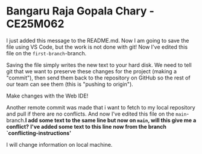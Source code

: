 # Bangaru Raja Gopala Chary - CE25M062
I just added this message to the README.md. Now I am going to save the file using VS Code, but the work is not done with git! Now I've edited this file on the `first-branch`-branch.

Saving the file simply writes the new text to your hard disk. We need to tell git that we want to preserve these changes for the project (making a
"commit"), then send them
back to the repository on GitHub so the rest of our team can see them (this is "pushing to origin").

Make changes with the Web IDE!

Another remote commit was made that i want to fetch to my local repository and pull if there are no conflicts. And now I've edited this file on the `main`-branch.**I add some text to the same line but now on `main`, will this give me a conflict?**
**I've added some text to this line now from the branch `conflicting-instructions'**

I will change information on local machine.